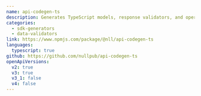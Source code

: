 ```yaml
---
name: api-codegen-ts
description: Generates TypeScript models, response validators, and operation controllers from OpenAPI descriptions
categories:
  - sdk-generators
  - data-validators
link: https://www.npmjs.com/package/@nll/api-codegen-ts
languages:
  typescript: true
github: https://github.com/nullpub/api-codegen-ts
openApiVersions:
  v2: true
  v3: true
  v3_1: false
  v4: false
---
```

